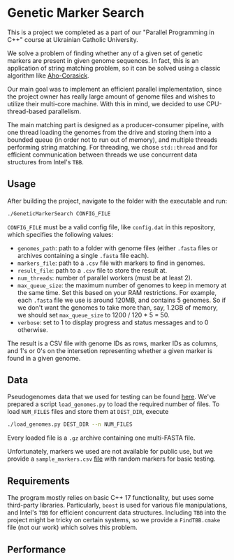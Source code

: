 # Genetic Marker Search

This is a project we completed as a part of our "Parallel Programming in C++" course at Ukrainian Catholic University. 

We solve a problem of finding whether any of a given set of genetic markers are present in given genome sequences. In fact, this is an application of string matching problem, so it can be solved using a classic algorithm like [Aho-Corasick](https://en.wikipedia.org/wiki/Aho%E2%80%93Corasick_algorithm).

Our main goal was to implement an efficient parallel implementation, since the project owner has really large amount of genome files and wishes to utilize their multi-core machine. With this in mind, we decided to use CPU-thread-based parallelism. 

The main matching part is designed as a producer-consumer pipeline, with one thread loading the genomes from the drive and storing them into a bounded queue (in order not to run out of memory), and multiple threads performing string matching. For threading, we chose `std::thread` and for efficient communication between threads we use concurrent data structures from Intel's `TBB`. 

## Usage

After building the project, navigate to the folder with the executable and run:
```bash
./GeneticMarkerSearch CONFIG_FILE
```
`CONFIG_FILE` must be a valid config file, like `config.dat` in this repository, which specifies the following values:
- `genomes_path`: path to a folder with genome files (either `.fasta` files or archives containing a single `.fasta` file each).
- `markers_file`: path to a `.csv` file with markers to find in genomes.
- `result_file`: path to a `.csv` file to store the result at.
- `num_threads`: number of parallel workers (must be at least 2).
- `max_queue_size`: the maximum number of genomes to keep in memory at the same time. Set this based on your RAM restrictions. For example, each `.fasta` file we use is around 120MB, and contains 5 genomes. So if we don't want the genomes to take more than, say, 1.2GB of memory, we should set `max_queue_size` to 1200 / 120 * 5 = 50.
- `verbose`: set to 1 to display progress and status messages and to 0 otherwise.

The result is a CSV file with genome IDs as rows, marker IDs as columns, and 1's or 0's on the intersetion representing whether a given marker is found in a given genome.

## Data

Pseudogenomes data that we used for testing can be found [here](https://1001genomes.org/data/GMI-MPI/releases/v3.1/pseudogenomes/fasta/). We've prepared a script `load_genomes.py` to load the required number of files. To load `NUM_FILES` files and store them at `DEST_DIR`, execute
```bash
./load_genomes.py DEST_DIR --n NUM_FILES
```
Every loaded file is a `.gz` archive containing one multi-FASTA file.

Unfortunately, markers we used are not available for public use, but we provide a `sample_markers.csv` [file](https://gist.github.com/lekhovitsky/72744a626b610d10153d71ee44d0927e) with random markers for basic testing.

## Requirements

The program mostly relies on basic C++ 17 functionality, but uses some third-party libraries. Particularly, `boost` is used for various file manipulations, and Intel's `TBB` for efficient concurrent data structures. Including `TBB` into the project might be tricky on certain systems, so we provide a `FindTBB.cmake` file (not our work) which solves this problem.

## Performance
